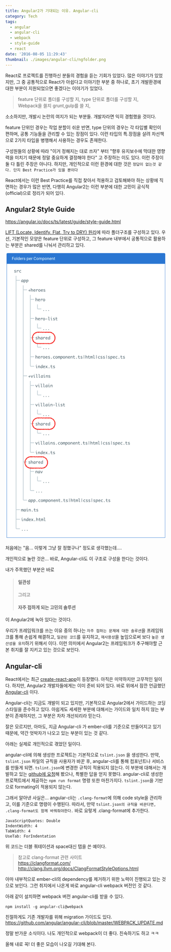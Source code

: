 ```yaml
---
title: Angular2가 기대되는 이유. Angular-cli
category: Tech
tags:
  - angular
  - angular-cli
  - webpack
  - style-guide
  - react
date: '2016-08-05 11:29:43'
thumbnail: ./images/angular-cli/ngfolder.png
---
```


React로 프로젝트를 진행하신 분들의 경험을 듣는 기회가 있었다.
많은 이야기가 있었지만, 그 중 공통적으로 React가 아쉽다고 이야기한 부분 중 하나로, 초기 개발환경에 대한 부분이 지원되었으면 좋겠다는 이야기가 있었다.

> feature 단위로 폴더를 구성할 지, type 단위로 폴더를 구성할 지,  
> Webpack을 쓸지 grunt,gulp를 쓸 지,

소소하지만, 개발시 논란의 여지가 되는 부분들.
개발자라면 익히 경험했을 것이다.

feature 단위인 경우는 작업 분할이 쉬운 반면, type 단위의 경우는 각 타입별 확인이 편하며, 공통 기능들을 관리할 수 있는 장점이 있다. 이런 타입의 특.장점을 살려 차선책으로 2가지 타입을 병행해서 사용하는 경우도 존재한다.

구성원들의 상황에 따라 "이거 정해지는 대로 쓰자" 부터 "향후 유지보수에 막대한 영향력을 미치기 때문에 정말 중요하게 결정해야 한다" 고 주장하는 이도 있다. 이런 주장이 둘 다 틀린 주장은 아니다.
하지만, 개인적으로 이런 환경에 대한 것은 `정답이 없는것 같다. 단지 Best Practice가 있을 뿐이다`

React에서는 이런 Best Practice를 직접 찾아서 적용하고 검토해봐야 하는 상황에 직면하는 경우가 많은 반면, 다행히 Angular2는 이런 부분에 대한 고민이 공식적(official)으로 정리가 되어 있다.

## Angular2 Style Guide

https://angular.io/docs/ts/latest/guide/style-guide.html

[LIFT (Locate, Identify, Flat, Try to DRY) 원리](https://angular.io/docs/ts/latest/guide/style-guide.html#!#application-structure)에 따라 폴더구조를 구성하고 있다.
우선, 기본적인 모양은 feature 단위로 구성하고, 그 feature 내부에서 공통적으로 활용하는 부분은 shared를 나눠서 관리하고 있다.

![](./images/angular-cli/ngfolder.png)

처음에는
"음... 이렇게 그냥 잘 정했구나" 정도로 생각했는데....

개인적으로 놀란 것은...
바로, Angular-cli도 이 구조로 구성을 한다는 것이다.

내가 주목했던 부분은 바로

> #### 일관성
>
> 그리고
>
> #### 자주 접하게 되는 고민의 솔루션

이 Angular2에 녹아 있다는 것이다.

우리가 프레임워크를 쓰는 이유 중의 하나는 `자주 접하는 문제에 대한 솔루션`을 프레임워크를 통해 손쉽게 해결하고, `일관된 코드`를 유지하고, `재사용성`을 높임으로써 보다 `높은 생산성을 유지`하기 위해서 이다.
이런 의미에서 Angular2는 프레임워크가 추구해야할 근본 취지를 잘 지키고 있는 것으로 보인다.

## Angular-cli

React에서는 최근 [create-react-app](https://facebook.github.io/react/blog/2016/07/22/create-apps-with-no-configuration.html)이 등장했다. 아직은 미약하지만 고무적인 일이다.
하지만, Angular2 개발자들에게는 이미 준비 되어 있다.
바로 위에서 잠깐 언급했던 [Angular-cli](https://cli.angular.io/) 이다.

Angular-cli는 지금도 개발이 되고 있지만, 기본적으로 Angular2에서 가이드하는 코딩 스타일을 준수하고 있다.
아쉽게도 세세한 부분에 대해서는 가이드와 일치 하지 않는 부분이 존재하지만, 그 부분은 차차 개선되리라 믿는다.

잘은 모르지만, 아마도, 지금 Angular-cli 가 ember-cli를 기준으로 만들어지고 있기 때문에, 약간 엇박자가 나오고 있는 부분이 있는 것 같다.

아래는 실제로 개인적으로 겪었던 일이다.

angular-cli에 의해 생성한 프로젝트는 기본적으로 `tslint.json` 을 생성한다. 만약, `tslint.json` 파일의 규칙을 사용자가 바꾼 후, angular-cli를 통해 컴포넌트나 서비스를 만들게 되면. `tslint.json`에 변경한 규칙이 적용되지 않는다.
이 부분에 대해서는 개발하고 있는 [github에 요청](https://github.com/angular/angular-cli/issues/1546)해 봤으나, 특별한 답을 얻지 못했다.
angular-cli로 생성한 프로젝트에서 제공하는 `npm run format` 명령 또한 마찬가지다. `tslint.json`을 기반으로 formating이 적용되지 않는다.

그래서 알아낸 사실은...
angular-cli는 `.clang-format`에 의해 code style을 관리하고, 이를 기준으로 명령이 수행된다.
따라서, 만약 `tslint.json의 규칙을 바꾼다면, .clang-format도 함께 바꿔줘야한다.`
바로 요렇게 .clang-format에 추가한다.

```
JavaScriptQuotes: Double
IndentWidth: 4
TabWidth: 4
UseTab: ForIndentation
```

위 코드는 더블 쿼테이션과 space대신 탭을 쓴 예이다.

> 참고로 clang-format 관련 사이트  
> https://clangformat.com/  
> http://clang.llvm.org/docs/ClangFormatStyleOptions.html

아마 내부적으로 ember-cli의 dependency를 제거하기 위한 노력이 진행되고 있는 것으로 보인다.
그런 취지에서 나온게 바로 angular-cli webpack 버전인 것 같다.

아래 같이 설치하면 webpack 버전 angular-cli를 받을 수 있다.

```
npm install -g angular-cli@webpack
```

친절하게도 기존 개발자를 위해 migration 가이드도 있다.  
https://github.com/angular/angular-cli/blob/master/WEBPACK_UPDATE.md

정말 반가운 소식이다. 나도 개인적으로 webpack이 더 좋다. 친숙하기도 하고 ㅋㅋ

올해 내로 꼭! 더 좋은 모습이 나오길 기대해 본다.
